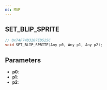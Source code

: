 ```yaml
---
ns: MAP
---
```

## SET_BLIP_SPRITE

```c
// 0x74F74D3207ED525C
void SET_BLIP_SPRITE(Any p0, Any p1, Any p2);
```

## Parameters
* **p0**:
* **p1**:
* **p2**:
